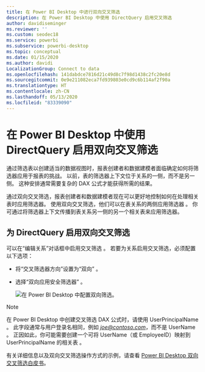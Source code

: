 ```yaml
---
title: 在 Power BI Desktop 中进行双向交叉筛选
description: 在 Power BI Desktop 中使用 DirectQuery 启用交叉筛选
author: davidiseminger
ms.reviewer: ''
ms.custom: seodec18
ms.service: powerbi
ms.subservice: powerbi-desktop
ms.topic: conceptual
ms.date: 01/15/2020
ms.author: davidi
LocalizationGroup: Connect to data
ms.openlocfilehash: 141dabdce7816d21c49d8c7f98d1438c2fc20e8d
ms.sourcegitcommit: 0e9e211082eca7fd939803e0cd9c6b114af2f90a
ms.translationtype: HT
ms.contentlocale: zh-CN
ms.lasthandoff: 05/13/2020
ms.locfileid: "83339090"
---
```

# <a name="enable-bidirectional-cross-filtering-for-directquery-in-power-bi-desktop"></a>在 Power BI Desktop 中使用 DirectQuery 启用双向交叉筛选

通过筛选表以创建适当的数据视图时，报表创建者和数据建模者面临确定如何将筛选器应用于报表的挑战。 以前，表的筛选器上下文位于关系的一侧，而不是另一侧。 这种安排通常需要复杂的 DAX 公式才能获得所需的结果。

通过双向交叉筛选，报表创建者和数据建模者现在可以更好地控制如何在处理相关表时应用筛选器。 使用双向交叉筛选，他们可以在表关系的两侧应用筛选器  。 你可通过将筛选器上下文传播到表关系另一侧的另一个相关表来应用筛选器。

## <a name="enable-bidirectional-cross-filtering-for-directquery"></a>为 DirectQuery 启用双向交叉筛选

可以在“编辑关系”对话框中启用交叉筛选  。 若要为关系启用交叉筛选，必须配置以下选项：

* 将“交叉筛选器方向”设置为“双向”   。
* 选择“双向应用安全筛选器”  。

  ![在 Power BI Desktop 中配置双向筛选。](media/desktop-bidirectional-filtering/bidirectional-filtering_2.png)

> [!NOTE]
> 在 Power BI Desktop 中创建交叉筛选 DAX 公式时，请使用 UserPrincipalName  。 此字段通常与用户登录名相同，例如 <em>joe@contoso.com</em>，而不是 UserName  。 正因如此，你可能需要创建一个可将 UserName（或 EmployeeID）映射到 UserPrincipalName 的相关表    。

有关详细信息以及双向交叉筛选操作方式的示例，请查看 [Power BI Desktop 双向交叉筛选白皮书](https://download.microsoft.com/download/2/7/8/2782DF95-3E0D-40CD-BFC8-749A2882E109/Bidirectional%20cross-filtering%20in%20Analysis%20Services%202016%20and%20Power%20BI.docx)。

